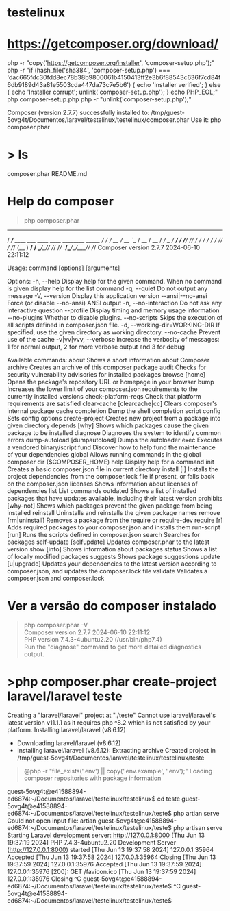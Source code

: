 # testelinux

# https://getcomposer.org/download/

php -r "copy('https://getcomposer.org/installer', 'composer-setup.php');"
php -r "if (hash_file('sha384', 'composer-setup.php') === 'dac665fdc30fdd8ec78b38b9800061b4150413ff2e3b6f88543c636f7cd84f6db9189d43a81e5503cda447da73c7e5b6') { echo 'Installer verified'; } else { echo 'Installer corrupt'; unlink('composer-setup.php'); } echo PHP_EOL;"
php composer-setup.php
php -r "unlink('composer-setup.php');"

Composer (version 2.7.7) successfully installed to: /tmp/guest-5ovg4t/Documentos/laravel/testelinux/testelinux/composer.phar
Use it: php composer.phar


# > ls
composer.phar  README.md
# Help do composer
>php composer.phar<br>
   ______
  / ____/___  ____ ___  ____  ____  ________  _____
 / /   / __ \/ __ `__ \/ __ \/ __ \/ ___/ _ \/ ___/
/ /___/ /_/ / / / / / / /_/ / /_/ (__  )  __/ /
\____/\____/_/ /_/ /_/ .___/\____/____/\___/_/
                    /_/
Composer version 2.7.7 2024-06-10 22:11:12

Usage:
  command [options] [arguments]

Options:
  -h, --help                     Display help for the given command. When no command is given display help for the list command
  -q, --quiet                    Do not output any message
  -V, --version                  Display this application version
      --ansi|--no-ansi           Force (or disable --no-ansi) ANSI output
  -n, --no-interaction           Do not ask any interactive question
      --profile                  Display timing and memory usage information
      --no-plugins               Whether to disable plugins.
      --no-scripts               Skips the execution of all scripts defined in composer.json file.
  -d, --working-dir=WORKING-DIR  If specified, use the given directory as working directory.
      --no-cache                 Prevent use of the cache
  -v|vv|vvv, --verbose           Increase the verbosity of messages: 1 for normal output, 2 for more verbose output and 3 for debug

Available commands:
  about                Shows a short information about Composer
  archive              Creates an archive of this composer package
  audit                Checks for security vulnerability advisories for installed packages
  browse               [home] Opens the package's repository URL or homepage in your browser
  bump                 Increases the lower limit of your composer.json requirements to the currently installed versions
  check-platform-reqs  Check that platform requirements are satisfied
  clear-cache          [clearcache|cc] Clears composer's internal package cache
  completion           Dump the shell completion script
  config               Sets config options
  create-project       Creates new project from a package into given directory
  depends              [why] Shows which packages cause the given package to be installed
  diagnose             Diagnoses the system to identify common errors
  dump-autoload        [dumpautoload] Dumps the autoloader
  exec                 Executes a vendored binary/script
  fund                 Discover how to help fund the maintenance of your dependencies
  global               Allows running commands in the global composer dir ($COMPOSER_HOME)
  help                 Display help for a command
  init                 Creates a basic composer.json file in current directory
  install              [i] Installs the project dependencies from the composer.lock file if present, or falls back on the composer.json
  licenses             Shows information about licenses of dependencies
  list                 List commands
  outdated             Shows a list of installed packages that have updates available, including their latest version
  prohibits            [why-not] Shows which packages prevent the given package from being installed
  reinstall            Uninstalls and reinstalls the given package names
  remove               [rm|uninstall] Removes a package from the require or require-dev
  require              [r] Adds required packages to your composer.json and installs them
  run-script           [run] Runs the scripts defined in composer.json
  search               Searches for packages
  self-update          [selfupdate] Updates composer.phar to the latest version
  show                 [info] Shows information about packages
  status               Shows a list of locally modified packages
  suggests             Shows package suggestions
  update               [u|upgrade] Updates your dependencies to the latest version according to composer.json, and updates the composer.lock file
  validate             Validates a composer.json and composer.lock

# Ver a versão do composer instalado 
> php composer.phar -V<br>
Composer version 2.7.7 2024-06-10 22:11:12<br>
PHP version 7.4.3-4ubuntu2.20 (/usr/bin/php7.4)<br>
Run the "diagnose" command to get more detailed diagnostics output.<br>

# >php composer.phar create-project laravel/laravel teste
Creating a "laravel/laravel" project at "./teste"
Cannot use laravel/laravel's latest version v11.1.1 as it requires php ^8.2 which is not satisfied by your platform.
Installing laravel/laravel (v8.6.12)
  - Downloading laravel/laravel (v8.6.12)
  - Installing laravel/laravel (v8.6.12): Extracting archive
Created project in /tmp/guest-5ovg4t/Documentos/laravel/testelinux/testelinux/teste
> @php -r "file_exists('.env') || copy('.env.example', '.env');"
Loading composer repositories with package information


guest-5ovg4t@e41588894-ed6874:~/Documentos/laravel/testelinux/testelinux$ cd teste
guest-5ovg4t@e41588894-ed6874:~/Documentos/laravel/testelinux/testelinux/teste$ php artian serve
Could not open input file: artian
guest-5ovg4t@e41588894-ed6874:~/Documentos/laravel/testelinux/testelinux/teste$ php artisan serve
Starting Laravel development server: http://127.0.0.1:8000
[Thu Jun 13 19:37:19 2024] PHP 7.4.3-4ubuntu2.20 Development Server (http://127.0.0.1:8000) started
[Thu Jun 13 19:37:58 2024] 127.0.0.1:35964 Accepted
[Thu Jun 13 19:37:58 2024] 127.0.0.1:35964 Closing
[Thu Jun 13 19:37:59 2024] 127.0.0.1:35976 Accepted
[Thu Jun 13 19:37:59 2024] 127.0.0.1:35976 [200]: GET /favicon.ico
[Thu Jun 13 19:37:59 2024] 127.0.0.1:35976 Closing
^C
guest-5ovg4t@e41588894-ed6874:~/Documentos/laravel/testelinux/testelinux/teste$ ^C
guest-5ovg4t@e41588894-ed6874:~/Documentos/laravel/testelinux/testelinux/teste$ 
